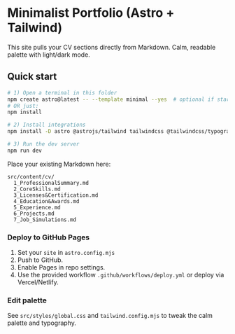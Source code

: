
# Minimalist Portfolio (Astro + Tailwind)

This site pulls your CV sections directly from Markdown. Calm, readable palette with light/dark mode.

## Quick start

```bash
# 1) Open a terminal in this folder
npm create astro@latest -- --template minimal --yes  # optional if starting from scratch
# OR just:
npm install

# 2) Install integrations
npm install -D astro @astrojs/tailwind tailwindcss @tailwindcss/typography postcss autoprefixer prettier

# 3) Run the dev server
npm run dev
```

Place your existing Markdown here:
```
src/content/cv/
  1_ProfessionalSummary.md
  2_CoreSkills.md
  3_Licenses&Certification.md
  4_Education&Awards.md
  5_Experience.md
  6_Projects.md
  7_Job_Simulations.md
```

### Deploy to GitHub Pages

1. Set your `site` in `astro.config.mjs`
2. Push to GitHub.
3. Enable Pages in repo settings.
4. Use the provided workflow `.github/workflows/deploy.yml` or deploy via Vercel/Netlify.

### Edit palette

See `src/styles/global.css` and `tailwind.config.mjs` to tweak the calm palette and typography.
